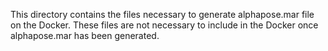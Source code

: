 This directory contains the files necessary to generate alphapose.mar file on the Docker.
These files are not necessary to include in the Docker once alphapose.mar has been generated.